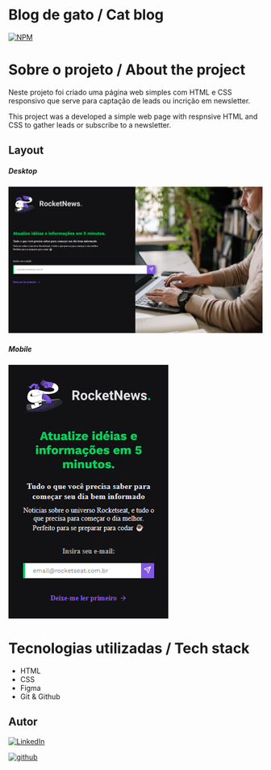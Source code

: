 # Blog de gato / Cat blog
[![NPM](https://img.shields.io/npm/l/react)](./LICENSE)

# Sobre o projeto / About the project

Neste projeto foi criado uma página web simples com HTML e CSS responsivo que serve para captação de leads ou incrição em newsletter.

This project was a developed a simple web page with respnsive HTML and CSS to gather leads or subscribe to a newsletter.

## Layout
##### Desktop
![screen1](./assets/page-desktop.png)

##### Mobile
![screen1](./assets/page-mobile.png)

# Tecnologias utilizadas / Tech stack
- HTML
- CSS
- Figma
- Git & Github

## Autor

[![LinkedIn](https://img.shields.io/badge/-Rafael%20Nascimento-000099?style=flat&logo=linkedin)](https://www.linkedin.com/in/rafaelvnascimento/)

[![github](https://img.shields.io/badge/-Rafael%20Nascimento-000000?style=flat&logo=github)](https://www.linkedin.com/in/rafaelvnascimento/)
